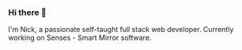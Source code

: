 ### Hi there 👋

I'm Nick, a passionate self-taught full stack web developer. Currently working on Senses - Smart Mirror software. 